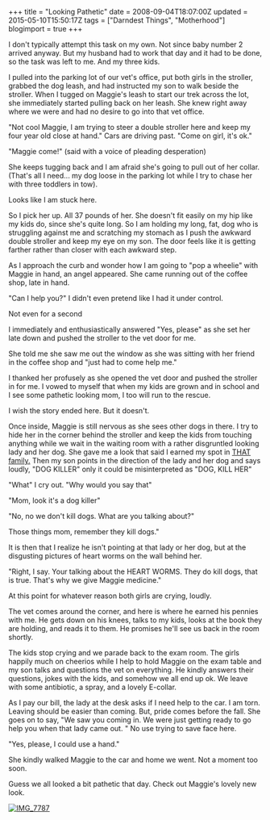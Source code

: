 +++
title = "Looking Pathetic"
date = 2008-09-04T18:07:00Z
updated = 2015-05-10T15:50:17Z
tags = ["Darndest Things", "Motherhood"]
blogimport = true 
+++

I don't typically attempt this task on my own.  Not since baby number 2 arrived anyway.  But my husband had to work that day and it had to be done, so the task was left to me.  And my three kids.

I pulled into the parking lot of our vet's office, put both girls in the stroller, grabbed the dog leash, and had instructed my son to walk beside the stroller. When I tugged on Maggie's leash to start our trek across the lot, she immediately started pulling back on her leash.  She knew right away where we were and had no desire to go into that vet office.  

"Not cool Maggie, I am trying to steer a double stroller here and keep my four year old close at hand."  Cars are driving past.  "Come on girl, it's ok."  

"Maggie come!"  (said with a voice of pleading desperation)

She keeps tugging back and I am afraid she's going to pull out of her collar.  (That's all I need... my dog loose in the parking lot while I try to chase her with three toddlers in tow).  

Looks like I am stuck here.

So I pick her up.  All 37 pounds of her.  She doesn't fit easily on my hip like my kids do, since she's quite long.  So I am holding my long, fat, dog who is struggling against me and scratching my stomach as I push the awkward double stroller and keep my eye on my son.  The door feels like it is getting farther rather than closer with each awkward step. 

As I approach the curb and wonder how I am going to "pop a wheelie" with Maggie in hand,  an angel appeared.   She came running out of the coffee shop, late in hand.  

"Can I help you?"  I didn't even pretend like I had it under control.

Not even for a second

I immediately and enthusiastically answered "Yes, please" as she set her late down and pushed the stroller to the vet door for me.  

She told me she saw me out the window as she was sitting with her friend in the coffee shop and "just had to come help me."  

I thanked her profusely as she opened the vet door and pushed the stroller in for me.  I vowed to myself that when my kids are grown and in school and I see some pathetic looking mom, I too will run to the rescue.

I wish the story ended here.  But it doesn't.

Once inside, Maggie is still nervous as she sees other dogs in there.  I try to hide her in the corner behind the stroller and keep the kids from touching anything while we wait in the waiting room with a rather disgruntled looking lady and her dog.  She gave me a look that said I earned my spot in [THAT family.](http://www.wearethatfamily.com/search/label/THAT%20Family%20Tree)  Then my son points in the direction of the lady and her dog and says loudly, "DOG KILLER"  only it could be misinterpreted as "DOG, KILL HER"   

"What"  I cry out.  "Why would you say that"  

"Mom, look it's a dog killer"

"No, no we don't kill dogs.  What are you talking about?" 

Those things mom, remember they kill dogs."

It is then that I realize he isn't pointing at that lady or her dog, but at the disgusting pictures of heart worms on the wall behind her.  

"Right, I say.  Your talking about the HEART WORMS.  They do kill dogs, that is true.  That's why we give Maggie medicine."  

At this point for whatever reason both girls are crying, loudly.  

The vet comes around the corner, and here is where he earned his pennies with me.  He gets down on his knees, talks to my kids, looks at the book they are holding, and reads it to them.  He promises he'll see us back in the room shortly.  

The kids stop crying and we parade back to the exam room.  The girls happily much on cheerios while I help to hold Maggie on the exam table and my son talks and questions the vet on everything.  He kindly answers their questions, jokes with the kids, and somehow we all end up ok.  We leave with some antibiotic, a spray, and a lovely E-collar.  

As I pay our bill, the lady at the desk asks if I need help to the car.  I am torn.  Leaving should be easier than coming.  But, pride comes before the fall.  She goes on to say, "We saw you coming in.  We were just getting ready to go help you when that lady came out. "  No use trying to save face here.  

"Yes, please, I could use a hand."  

She kindly walked Maggie to the car and home we went.  Not a moment too soon.

Guess we all looked a bit pathetic that day.  Check out Maggie's lovely new look.  

[![IMG_7787](https://latc.s3.amazonaws.com/wp-content/uploads/2008/09/img-7787-thumb.jpg)](https://latc.s3.amazonaws.com/wp-content/uploads/2008/09/img-7787.jpg)
